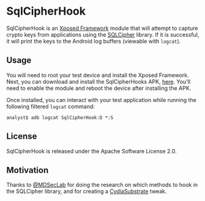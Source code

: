 # SqlCipherHook
SqlCipherHook is an [Xposed Framework](http://repo.xposed.info/) module that will attempt to capture crypto keys from applications using the [SQLCipher](https://www.zetetic.net/sqlcipher/) library.  If it is successful, it will print the keys to the Android log buffers (viewable with `logcat`).

## Usage
You will need to root your test device and install the Xposed Framework.  Next, you can download and install the SqlCipherHooks APK, [here](https://github.com/jakev/SqlCipherHook/blob/master/bin/SqlCipherHook.apk?raw=true). You'll need to enable the module and reboot the device after installing the APK.

Once installed, you can interact with your test application while running the following filtered `logcat` command:

    analyst$ adb logcat SqlCipherHook:D *:S

## License
SqlCipherHook is released under the Apache Software License 2.0.

## Motivation
Thanks to [@MDSecLab](https://twitter.com/mdseclabs) for doing the research on which methods to hook in the SQLCipher library, and for creating a [CydiaSubstrate](http://www.cydiasubstrate.com/) tweak.
